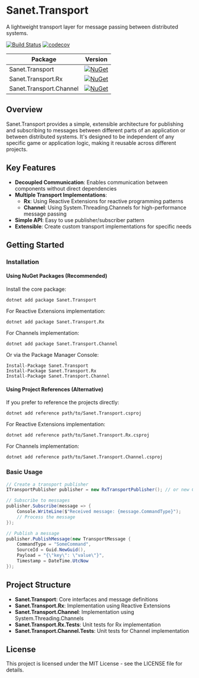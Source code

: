 # Sanet.Transport

A lightweight transport layer for message passing between distributed systems.

[![Build Status](https://github.com/anton-makarevich/Sanet.Transport/actions/workflows/transport.yml/badge.svg)](https://github.com/anton-makarevich/Sanet.Transport/actions/workflows/transport.yml)
[![codecov](https://codecov.io/gh/anton-makarevich/Sanet.Transport/branch/main/graph/badge.svg)](https://codecov.io/gh/anton-makarevich/Sanet.Transport)

| Package | Version |
| ------- | ------- |
| Sanet.Transport | [![NuGet](https://img.shields.io/nuget/v/Sanet.Transport.svg)](https://www.nuget.org/packages/Sanet.Transport/) |
| Sanet.Transport.Rx | [![NuGet](https://img.shields.io/nuget/v/Sanet.Transport.Rx.svg)](https://www.nuget.org/packages/Sanet.Transport.Rx/) |
| Sanet.Transport.Channel | [![NuGet](https://img.shields.io/nuget/v/Sanet.Transport.Channel.svg)](https://www.nuget.org/packages/Sanet.Transport.Channel/) |

## Overview

Sanet.Transport provides a simple, extensible architecture for publishing and subscribing to messages between different parts of an application or between distributed systems. It's designed to be independent of any specific game or application logic, making it reusable across different projects.

## Key Features

- **Decoupled Communication**: Enables communication between components without direct dependencies
- **Multiple Transport Implementations**:
  - **Rx**: Using Reactive Extensions for reactive programming patterns
  - **Channel**: Using System.Threading.Channels for high-performance message passing
- **Simple API**: Easy to use publisher/subscriber pattern
- **Extensible**: Create custom transport implementations for specific needs

## Getting Started

### Installation

#### Using NuGet Packages (Recommended)

Install the core package:
```
dotnet add package Sanet.Transport
```

For Reactive Extensions implementation:
```
dotnet add package Sanet.Transport.Rx
```

For Channels implementation:
```
dotnet add package Sanet.Transport.Channel
```

Or via the Package Manager Console:
```
Install-Package Sanet.Transport
Install-Package Sanet.Transport.Rx
Install-Package Sanet.Transport.Channel
```

#### Using Project References (Alternative)

If you prefer to reference the projects directly:

```
dotnet add reference path/to/Sanet.Transport.csproj
```

For Reactive Extensions implementation:
```
dotnet add reference path/to/Sanet.Transport.Rx.csproj
```

For Channels implementation:
```
dotnet add reference path/to/Sanet.Transport.Channel.csproj
```

### Basic Usage

```csharp
// Create a transport publisher
ITransportPublisher publisher = new RxTransportPublisher(); // or new ChannelTransportPublisher()

// Subscribe to messages
publisher.Subscribe(message => {
    Console.WriteLine($"Received message: {message.CommandType}");
    // Process the message
});

// Publish a message
publisher.PublishMessage(new TransportMessage {
    CommandType = "SomeCommand",
    SourceId = Guid.NewGuid(),
    Payload = "{\"key\": \"value\"}",
    Timestamp = DateTime.UtcNow
});
```

## Project Structure

- **Sanet.Transport**: Core interfaces and message definitions
- **Sanet.Transport.Rx**: Implementation using Reactive Extensions
- **Sanet.Transport.Channel**: Implementation using System.Threading.Channels
- **Sanet.Transport.Rx.Tests**: Unit tests for Rx implementation
- **Sanet.Transport.Channel.Tests**: Unit tests for Channel implementation

## License

This project is licensed under the MIT License - see the LICENSE file for details.
